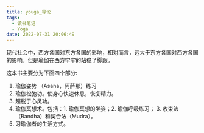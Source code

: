 ```yaml
---
title: youga_导论
tags:
  - 读书笔记
  - Yoga
date: 2022-07-31 20:06:49
---
```



现代社会中，西方各国对东方各国的影响，相对而言，远大于东方各国对西方各国的影响。但是瑜伽在西方牢牢的站稳了脚跟。

<!--more-->

这本书主要分为下面四个部分:

1. 瑜伽姿势 （Asana，阿萨那）练习
2. 瑜伽松弛功。使身心快速休息，恢复精力。
3. 超脱于心灵功。
4. 瑜伽冥想术。包括：1. 瑜伽冥想的坐姿；2. 瑜伽呼吸练习； 3. 收束法（Bandha）和契合法（Mudra）。
5. 习瑜伽者的生活方式。